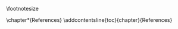 \footnotesize

<!-- 
Do not edit this page.

References are automatically generated from the BibTex file (References.bib)...which you should create using your reference manager.
-->

\chapter*{References}
\addcontentsline{toc}{chapter}{References}


